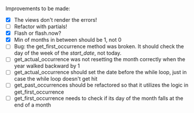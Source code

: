 Improvements to be made:

-[x] The views don't render the errors!  
-[ ] Refactor with partials!
-[x] Flash or flash.now?
-[x] Min of months in between should be 1, not 0
-[ ] Bug: the get_first_occurrence method was broken. It should check the day of the week of the *start_date*, not today.
-[ ] get_actual_occurrence was not resetting the month correctly when the year walked backward by 1
-[ ] get_actual_occurrence should set the date before the while loop, just in case the while loop doesn't get hit
-[ ] get_past_occurrences should be refactored so that it utilizes the logic in get_first_occurrence
-[ ] get_first_occurrence needs to check if its day of the month falls at the end of a month 
